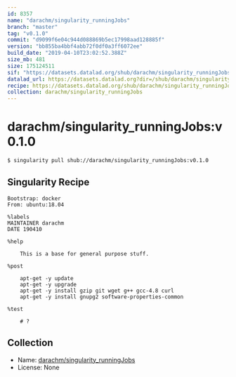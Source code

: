 ```yaml
---
id: 8357
name: "darachm/singularity_runningJobs"
branch: "master"
tag: "v0.1.0"
commit: "d9099f6e04c944d088869b5ec17998aad128885f"
version: "bb855ba4bbf4abb72f0df0a3ff6072ee"
build_date: "2019-04-10T23:02:52.388Z"
size_mb: 481
size: 175124511
sif: "https://datasets.datalad.org/shub/darachm/singularity_runningJobs/v0.1.0/2019-04-10-d9099f6e-bb855ba4/bb855ba4bbf4abb72f0df0a3ff6072ee.simg"
datalad_url: https://datasets.datalad.org?dir=/shub/darachm/singularity_runningJobs/v0.1.0/2019-04-10-d9099f6e-bb855ba4/
recipe: https://datasets.datalad.org/shub/darachm/singularity_runningJobs/v0.1.0/2019-04-10-d9099f6e-bb855ba4/Singularity
collection: darachm/singularity_runningJobs
---
```


# darachm/singularity_runningJobs:v0.1.0

```bash
$ singularity pull shub://darachm/singularity_runningJobs:v0.1.0
```

## Singularity Recipe

```singularity
Bootstrap: docker
From: ubuntu:18.04

%labels
MAINTAINER darachm
DATE 190410

%help

    This is a base for general purpose stuff.
    
%post

    apt-get -y update
    apt-get -y upgrade
    apt-get -y install gzip git wget g++ gcc-4.8 curl 
    apt-get -y install gnupg2 software-properties-common

%test

    # ?
```

## Collection

 - Name: [darachm/singularity_runningJobs](https://github.com/darachm/singularity_runningJobs)
 - License: None

